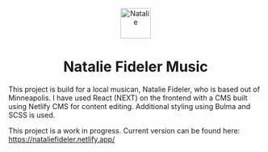 <p align="center">
  <a href="https://nataliefideler.netlify.app/images/uploads/NFIDELERBANNER.png">
    <img alt="Natalie" src="https://nataliefideler.netlify.app/images/uploads/NFIDELERBANNER.png" width="60" />
  </a>
</p>
<h1 align="center">
  Natalie Fideler Music
</h1>

This project is build for a local musican, Natalie Fideler, who is based out of Minneapolis. I have used React (NEXT) on the frontend with a CMS built using Netlify CMS for content editing. Additional styling using Bulma and SCSS is used.

This project is a work in progress. Current version can be found here: https://nataliefideler.netlify.app/
